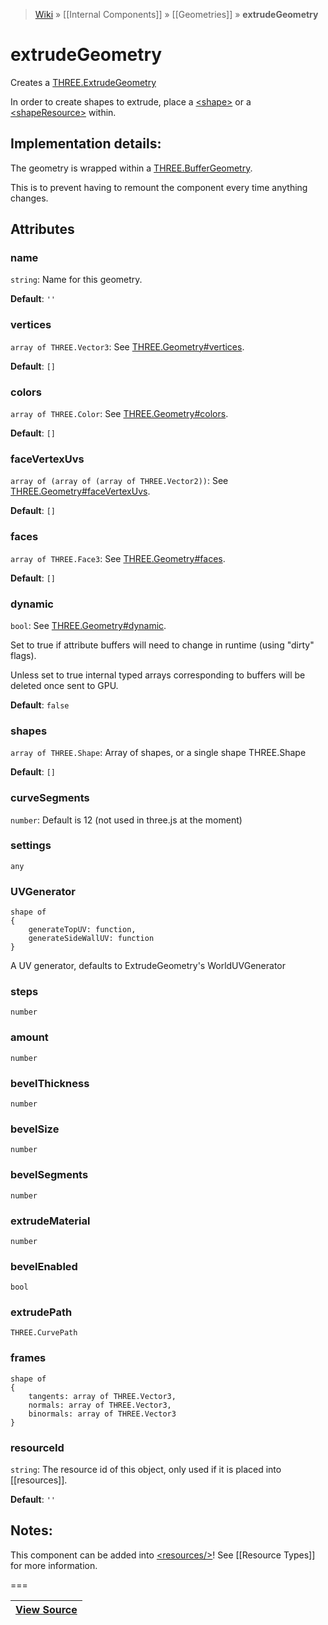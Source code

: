> [Wiki](Home) » [[Internal Components]] » [[Geometries]] » **extrudeGeometry**

# extrudeGeometry

Creates a [THREE.ExtrudeGeometry](https://threejs.org/docs/#api/geometries/ExtrudeGeometry)

In order to create shapes to extrude, place a [&lt;shape&gt;](shape)
 or a [&lt;shapeResource&gt;](shapeResource) within.

## Implementation details:
The geometry is wrapped within a [THREE.BufferGeometry](https://threejs.org/docs/#api/core/BufferGeometry).

This is to prevent having to remount the component every time anything changes.
 

## Attributes

### name
``` string ```: Name for this geometry.

**Default**: `''`

### vertices
``` array of THREE.Vector3 ```: See [THREE.Geometry#vertices](https://threejs.org/docs/#api/core/Geometry.vertices).

**Default**: `[]`

### colors
``` array of THREE.Color ```: See [THREE.Geometry#colors](https://threejs.org/docs/#api/core/Geometry.colors).

**Default**: `[]`

### faceVertexUvs
``` array of (array of (array of THREE.Vector2)) ```: See [THREE.Geometry#faceVertexUvs](https://threejs.org/docs/#api/core/Geometry.faceVertexUvs).

**Default**: `[]`

### faces
``` array of THREE.Face3 ```: See [THREE.Geometry#faces](https://threejs.org/docs/#api/core/Geometry.faces).

**Default**: `[]`

### dynamic
``` bool ```: See [THREE.Geometry#dynamic](https://threejs.org/docs/#api/core/Geometry.dynamic).

Set to true if attribute buffers will need to change in runtime (using "dirty" flags).

Unless set to true internal typed arrays corresponding to buffers will be deleted
once sent to GPU.

**Default**: `false`

### shapes
``` array of THREE.Shape ```: Array of shapes, or a single shape THREE.Shape

**Default**: `[]`

### curveSegments
``` number ```: Default is 12 (not used in three.js at the moment)

### settings
``` any ```

### UVGenerator
```
shape of 
{
	generateTopUV: function,
	generateSideWallUV: function
}
```
A UV generator, defaults to ExtrudeGeometry's WorldUVGenerator

### steps
``` number ```

### amount
``` number ```

### bevelThickness
``` number ```

### bevelSize
``` number ```

### bevelSegments
``` number ```

### extrudeMaterial
``` number ```

### bevelEnabled
``` bool ```

### extrudePath
``` THREE.CurvePath ```

### frames
```
shape of 
{
	tangents: array of THREE.Vector3,
	normals: array of THREE.Vector3,
	binormals: array of THREE.Vector3
}
```

### resourceId
``` string ```: The resource id of this object, only used if it is placed into [[resources]].

**Default**: `''`

## Notes:

This component can be added into [&lt;resources/&gt;](resources)! See [[Resource Types]] for more information.

===

|**[View Source](../blob/master/src/lib/descriptors/Geometry/ExtrudeGeometryDescriptor.js)**|
 ---|
